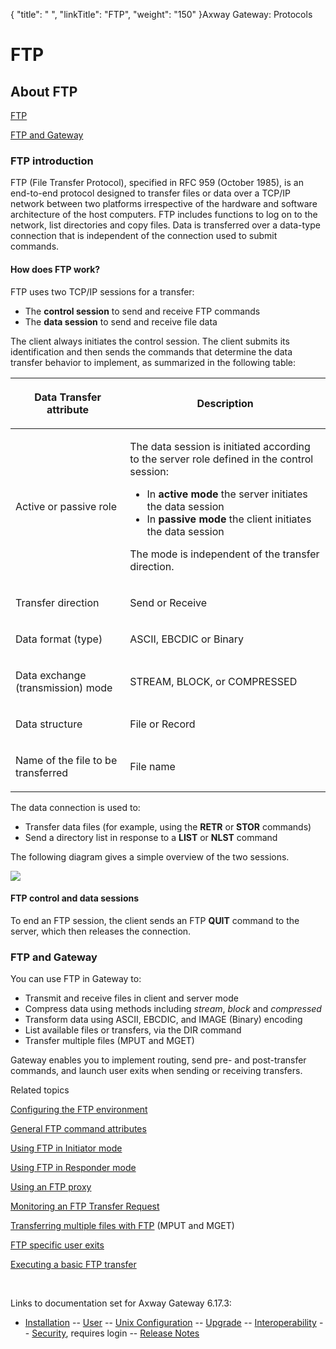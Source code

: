 {
    "title": " ",
    "linkTitle": "FTP",
    "weight": "150"
}<span class="mc-variable axway_variables.Component_Long_Name variable">Axway Gateway</span>: Protocols

# FTP

## About FTP

[FTP](#ftp_intro)

[FTP and Gateway](#FTP_and_Gateway)

<span id="ftp_intro"></span>

### FTP introduction

FTP (File Transfer Protocol), specified in RFC 959 (October 1985), is an end-to-end protocol designed to transfer files or data over a TCP/IP network between two platforms irrespective of the hardware and software architecture of the host computers. FTP includes functions to log on to the network, list directories and copy files. Data is transferred over a data-type connection that is independent of the connection used to submit commands.

#### How does FTP work?

FTP uses two TCP/IP sessions for a transfer:

-   The <span style="font-weight: bold;">control session</span> to send and receive FTP commands
-   The <span style="font-weight: bold;">data session</span> to send and receive file data

The client always initiates the control session. The client submits its identification and then sends the commands that determine the data transfer behavior to implement, as summarized in the following table:

<table>
         
         
         
   
   <thead>
      <tr>
<th class="HeadE-Column1-Header1"><p>Data Transfer attribute</p>         </th>
<th class="HeadD-Column1-Header1"><p>Description</p>         </th>
      </tr>
   </thead>
   <tbody>
      <tr>
         <td><p>Active or passive role</p>         </td>
         <td><p>The data session is initiated according to the server role defined in the control session:</p>
<ul>
<li>In <span style="font-weight: bold;">active mode</span> the server initiates the data session</li>
<li>In <span style="font-weight: bold;">passive mode</span> the client initiates the data session</li>
</ul>
<p>The mode is independent of the transfer direction.</p>         </td>
      </tr>
      <tr>
         <td><p>Transfer direction</p>         </td>
         <td><p>Send or Receive</p>         </td>
      </tr>
      <tr>
         <td><p>Data format (type)</p>         </td>
         <td><p>ASCII, EBCDIC or Binary</p>         </td>
      </tr>
      <tr>
         <td><p>Data exchange (transmission) mode</p>         </td>
         <td><p>STREAM, BLOCK, or COMPRESSED</p>         </td>
      </tr>
      <tr>
         <td><p>Data structure</p>         </td>
         <td><p>File or Record</p>         </td>
      </tr>
      <tr>
         <td><p>Name of the file to be transferred</p>         </td>
         <td><p>File name</p>         </td>
      </tr>
   </tbody>
</table>

The data connection is used to:

-   Transfer data files (for example, using the <span class="code" style="font-weight: bold;">RETR</span> or <span class="code" style="font-weight: bold;">STOR</span> commands)
-   Send a directory list in response to a <span class="code" style="font-weight: bold;">LIST</span> or <span class="code" style="font-weight: bold;">NLST</span> command

The following diagram gives a simple overview of the two sessions.

![](/Images/Gateway/FTP1_610x350.gif)

#### FTP control and data sessions

To end an FTP session, the client sends an FTP <span class="code" style="font-weight: bold;">QUIT</span> command to the server, which then releases the connection.

<span id="FTP_and_Gateway"></span>

### FTP and Gateway

You can use FTP in Gateway to:

-   Transmit and receive files in client and server mode
-   Compress data using methods including <span style="font-style: italic;">stream</span>, <span style="font-style: italic;">block</span> and <span style="font-style: italic;">compressed</span>
-   Transform data using ASCII, EBCDIC, and IMAGE (Binary) encoding
-   List available files or transfers, via the DIR command
-   Transfer multiple files (MPUT and MGET)

Gateway enables you to implement routing, send pre- and post-transfer commands, and launch user exits when sending or receiving transfers.

Related topics

[Configuring the FTP environment](ftp_config)

[General FTP command attributes](ftp_general_config_attributes)

[Using FTP in Initiator mode](ftp_initiator_mode)

[Using FTP in Responder mode](ftp_responder_mode)

[Using an FTP proxy](ftp_using_proxy)

[Monitoring an FTP Transfer Request](ftp_monitoring_transfer)

[Transferring multiple files with FTP](ftp_multiple_file_transfer) (MPUT and MGET)

[FTP specific user exits](ftp_exits)

[Executing a basic FTP transfer](../../transfer_examples/transfer_example_ftp)

 

Links to documentation set for Axway Gateway <span class="mc-variable axway_variables.Release_Number variable">6.17.3</span>:

-   [Installation](#) -- [User](#) -- [Unix Configuration](#) -- [Upgrade](#) -- [Interoperability](#) -- [Security](#), requires login -- [Release Notes](#)
